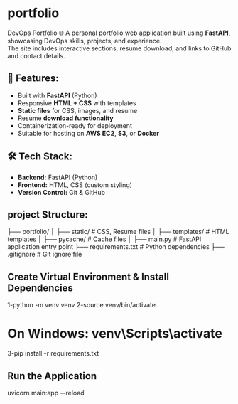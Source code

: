 # portfolio
DevOps Portfolio 🌐
A personal portfolio web application built using **FastAPI**, showcasing DevOps skills, projects, and experience.  
The site includes interactive sections, resume download, and links to GitHub and contact details.

## 🚀 Features:
- Built with **FastAPI** (Python)
- Responsive **HTML + CSS** with templates
- **Static files** for CSS, images, and resume
- Resume **download functionality**
- Containerization-ready for deployment
- Suitable for hosting on **AWS EC2**, **S3**, or **Docker**

## 🛠 Tech Stack:
- **Backend:** FastAPI (Python)
- **Frontend:** HTML, CSS (custom styling)
- **Version Control:** Git & GitHub

## project Structure:
├── portfolio/
│ ├── static/ # CSS, Resume files
│ ├── templates/ # HTML templates
│ ├── pycache/ # Cache files
│
├── main.py # FastAPI application entry point
├── requirements.txt # Python dependencies
├── .gitignore # Git ignore file


## Create Virtual Environment & Install Dependencies
1-python -m venv venv
2-source venv/bin/activate    
# On Windows: venv\Scripts\activate
3-pip install -r requirements.txt


## Run the Application
uvicorn main:app --reload
